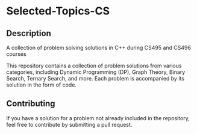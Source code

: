 # Selected-Topics-CS

## Description
A collection of problem solving solutions in C++ during CS495 and CS496 courses

This repository contains a collection of problem solutions from various categories, including Dynamic Programming (DP), Graph Theory, Binary Search, Ternary Search, and more. Each problem is accompanied by its solution in the form of code.


## Contributing

If you have a solution for a problem not already included in the repository, feel free to contribute by submitting a pull request.